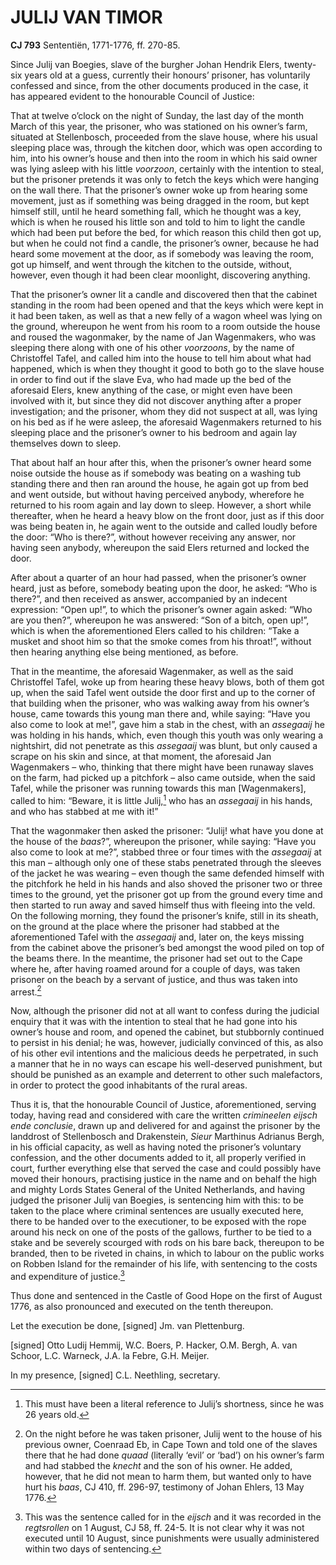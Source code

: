 # JULIJ VAN TIMOR

**CJ 793** Sententiën, 1771-1776, ff. 270-85.

Since Julij van Boegies, slave of the burgher Johan Hendrik Elers, twenty-six years old at a guess, currently their honours’ prisoner, has voluntarily confessed and since, from the other documents produced in the case, it has appeared evident to the honourable Council of Justice:

That at twelve o’clock on the night of Sunday, the last day of the month March of this year, the prisoner, who was stationed on his owner’s farm, situated at Stellenbosch, proceeded from the slave house, where his usual sleeping place was, through the kitchen door, which was open according to him, into his owner’s house and then into the room in which his said owner was lying asleep with his little *voorzoon*, certainly with the intention to steal, but the prisoner pretends it was only to fetch the keys which were hanging on the wall there. That the prisoner’s owner woke up from hearing some movement, just as if something was being dragged in the room, but kept himself still, until he heard something fall, which he thought was a key, which is when he roused his little son and told to him to light the candle which had been put before the bed, for which reason this child then got up, but when he could not find a candle, the prisoner’s owner, because he had heard some movement at the door, as if somebody was leaving the room, got up himself, and went through the kitchen to the outside, without, however, even though it had been clear moonlight, discovering anything.

That the prisoner’s owner lit a candle and discovered then that the cabinet standing in the room had been opened and that the keys which were kept in it had been taken, as well as that a new felly of a wagon wheel was lying on the ground, whereupon he went from his room to a room outside the house and roused the wagonmaker, by the name of Jan Wagenmakers, who was sleeping there along with one of his other *voorzoons*, by the name of Christoffel Tafel, and called him into the house to tell him about what had happened, which is when they thought it good to both go to the slave house in order to find out if the slave Eva, who had made up the bed of the aforesaid Elers, knew anything of the case, or might even have been involved with it, but since they did not discover anything after a proper investigation; and the prisoner, whom they did not suspect at all, was lying on his bed as if he were asleep, the aforesaid Wagenmakers returned to his sleeping place and the prisoner’s owner to his bedroom and again lay themselves down to sleep.

That about half an hour after this, when the prisoner’s owner heard some noise outside the house as if somebody was beating on a washing tub standing there and then ran around the house, he again got up from bed and went outside, but without having perceived anybody, wherefore he returned to his room again and lay down to sleep. However, a short while thereafter, when he heard a heavy blow on the front door, just as if this door was being beaten in, he again went to the outside and called loudly before the door: “Who is there?”, without however receiving any answer, nor having seen anybody, whereupon the said Elers returned and locked the door.

After about a quarter of an hour had passed, when the prisoner’s owner heard, just as before, somebody beating upon the door, he asked: “Who is there?”, and then received as answer, accompanied by an indecent expression: “Open up!”, to which the prisoner’s owner again asked: “Who are you then?”, whereupon he was answered: “Son of a bitch, open up!”, which is when the aforementioned Elers called to his children: “Take a musket and shoot him so that the smoke comes from his throat!”, without then hearing anything else being mentioned, as before.

That in the meantime, the aforesaid Wagenmaker, as well as the said Christoffel Tafel, woke up from hearing these heavy blows, both of them got up, when the said Tafel went outside the door first and up to the corner of that building when the prisoner, who was walking away from his owner’s house, came towards this young man there and, while saying: “Have you also come to look at me!”, gave him a stab in the chest, with an *assegaaij* he was holding in his hands, which, even though this youth was only wearing a nightshirt, did not penetrate as this *assegaaij* was blunt, but only caused a scrape on his skin and since, at that moment, the aforesaid Jan Wagenmakers – who, thinking that there might have been runaway slaves on the farm, had picked up a pitchfork – also came outside, when the said Tafel, while the prisoner was running towards this man \[Wagenmakers\], called to him: “Beware, it is little Julij,[^1] who has an *assegaaij* in his hands, and who has stabbed at me with it!”

That the wagonmaker then asked the prisoner: “Julij! what have you done at the house of the *baas*?”, whereupon the prisoner, while saying: “Have you also come to look at me?”, stabbed three or four times with the *assegaaij* at this man – although only one of these stabs penetrated through the sleeves of the jacket he was wearing – even though the same defended himself with the pitchfork he held in his hands and also shoved the prisoner two or three times to the ground, yet the prisoner got up from the ground every time and then started to run away and saved himself thus with fleeing into the veld. On the following morning, they found the prisoner’s knife, still in its sheath, on the ground at the place where the prisoner had stabbed at the aforementioned Tafel with the *assegaaij* and, later on, the keys missing from the cabinet above the prisoner’s bed amongst the wood piled on top of the beams there. In the meantime, the prisoner had set out to the Cape where he, after having roamed around for a couple of days, was taken prisoner on the beach by a servant of justice, and thus was taken into arrest.[^2]

Now, although the prisoner did not at all want to confess during the judicial enquiry that it was with the intention to steal that he had gone into his owner’s house and room, and opened the cabinet, but stubbornly continued to persist in his denial; he was, however, judicially convinced of this, as also of his other evil intentions and the malicious deeds he perpetrated, in such a manner that he in no ways can escape his well-deserved punishment, but should be punished as an example and deterrent to other such malefactors, in order to protect the good inhabitants of the rural areas.

Thus it is, that the honourable Council of Justice, aforementioned, serving today, having read and considered with care the written *crimineelen eijsch ende conclusie*, drawn up and delivered for and against the prisoner by the landdrost of Stellenbosch and Drakenstein, *Sieur* Marthinus Adrianus Bergh, in his official capacity, as well as having noted the prisoner’s voluntary confession, and the other documents added to it, all properly verified in court, further everything else that served the case and could possibly have moved their honours, practising justice in the name and on behalf the high and mighty Lords States General of the United Netherlands, and having judged the prisoner Julij van Boegies, is sentencing him with this: to be taken to the place where criminal sentences are usually executed here, there to be handed over to the executioner, to be exposed with the rope around his neck on one of the posts of the gallows, further to be tied to a stake and be severely scourged with rods on his bare back, thereupon to be branded, then to be riveted in chains, in which to labour on the public works on Robben Island for the remainder of his life, with sentencing to the costs and expenditure of justice.[^3]

Thus done and sentenced in the Castle of Good Hope on the first of August 1776, as also pronounced and executed on the tenth thereupon.

Let the execution be done, \[signed\] Jm. van Plettenburg.

\[signed\] Otto Ludij Hemmij, W.C. Boers, P. Hacker, O.M. Bergh, A. van Schoor, L.C. Warneck, J.A. la Febre, G.H. Meijer.

In my presence, \[signed\] C.L. Neethling, secretary.

[^1]: This must have been a literal reference to Julij’s shortness, since he was 26 years old.

[^2]: On the night before he was taken prisoner, Julij went to the house of his previous owner, Coenraad Eb, in Cape Town and told one of the slaves there that he had done *quaad* (literally ‘evil’ or ‘bad’) on his owner’s farm and had stabbed the *knecht* and the son of his owner. He added, however, that he did not mean to harm them, but wanted only to have hurt his *baas*, CJ 410, ff. 296-97, testimony of Johan Ehlers, 13 May 1776.

[^3]: This was the sentence called for in the *eijsch* and it was recorded in the *regtsrollen* on 1 August, CJ 58, ff. 24-5. It is not clear why it was not executed until 10 August, since punishments were usually administered within two days of sentencing.